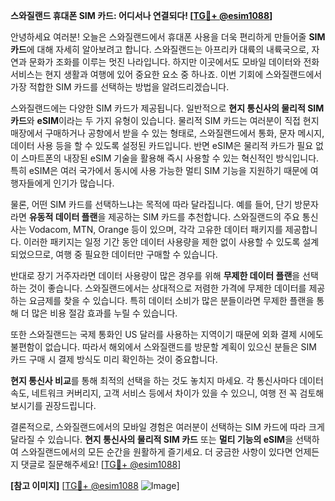 **스와질랜드 휴대폰 SIM 카드: 어디서나 연결되다! [[TG💪+ @esim1088](https://t.me/s/esim1088)]**

안녕하세요 여러분! 오늘은 스와질랜드에서 휴대폰 사용을 더욱 편리하게 만들어줄 **SIM 카드**에 대해 자세히 알아보려고 합니다. 스와질랜드는 아프리카 대륙의 내륙국으로, 자연과 문화가 조화를 이루는 멋진 나라입니다. 하지만 이곳에서도 모바일 데이터와 전화 서비스는 현지 생활과 여행에 있어 중요한 요소 중 하나죠. 이번 기회에 스와질랜드에서 가장 적합한 SIM 카드를 선택하는 방법을 알려드리겠습니다.

스와질랜드에는 다양한 SIM 카드가 제공됩니다. 일반적으로 **현지 통신사의 물리적 SIM 카드**와 **eSIM**이라는 두 가지 유형이 있습니다. 물리적 SIM 카드는 여러분이 직접 현지 매장에서 구매하거나 공항에서 받을 수 있는 형태로, 스와질랜드에서 통화, 문자 메시지, 데이터 사용 등을 할 수 있도록 설정된 카드입니다. 반면 eSIM은 물리적 카드가 필요 없이 스마트폰의 내장된 eSIM 기술을 활용해 즉시 사용할 수 있는 혁신적인 방식입니다. 특히 eSIM은 여러 국가에서 동시에 사용 가능한 멀티 SIM 기능을 지원하기 때문에 여행자들에게 인기가 많습니다.

물론, 어떤 SIM 카드를 선택하느냐는 목적에 따라 달라집니다. 예를 들어, 단기 방문자라면 **유동적 데이터 플랜**을 제공하는 SIM 카드를 추천합니다. 스와질랜드의 주요 통신사는 Vodacom, MTN, Orange 등이 있으며, 각각 고유한 데이터 패키지를 제공합니다. 이러한 패키지는 일정 기간 동안 데이터 사용량을 제한 없이 사용할 수 있도록 설계되었으므로, 여행 중 필요한 데이터만 구매할 수 있습니다.

반대로 장기 거주자라면 데이터 사용량이 많은 경우를 위해 **무제한 데이터 플랜**을 선택하는 것이 좋습니다. 스와질랜드에서는 상대적으로 저렴한 가격에 무제한 데이터를 제공하는 요금제를 찾을 수 있습니다. 특히 데이터 소비가 많은 분들이라면 무제한 플랜을 통해 더 많은 비용 절감 효과를 누릴 수 있습니다.

또한 스와질랜드는 국제 통화인 US 달러를 사용하는 지역이기 때문에 외화 결제 시에도 불편함이 없습니다. 따라서 해외에서 스와질랜드를 방문할 계획이 있으신 분들은 SIM 카드 구매 시 결제 방식도 미리 확인하는 것이 중요합니다.

**현지 통신사 비교**를 통해 최적의 선택을 하는 것도 놓치지 마세요. 각 통신사마다 데이터 속도, 네트워크 커버리지, 고객 서비스 등에서 차이가 있을 수 있으니, 여행 전 꼭 검토해 보시기를 권장드립니다.

결론적으로, 스와질랜드에서의 모바일 경험은 여러분이 선택하는 SIM 카드에 따라 크게 달라질 수 있습니다. **현지 통신사의 물리적 SIM 카드** 또는 **멀티 기능의 eSIM**을 선택하여 스와질랜드에서의 모든 순간을 원활하게 즐기세요. 더 궁금한 사항이 있다면 언제든지 댓글로 질문해주세요! [[TG💪+ @esim1088](https://t.me/s/esim1088)]

**[참고 이미지]**
[[TG💪+ @esim1088](https://t.me/s/esim1088) ![Image](https://i.postimg.cc/Y0z9fWf4/image.png)]